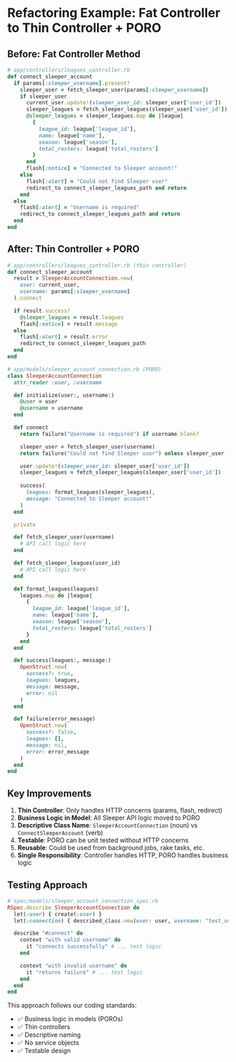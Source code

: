# Refactoring Example: Fat Controller to Thin Controller + PORO

## Before: Fat Controller Method

```ruby
# app/controllers/leagues_controller.rb
def connect_sleeper_account
  if params[:sleeper_username].present?
    sleeper_user = fetch_sleeper_user(params[:sleeper_username])
    if sleeper_user
      current_user.update!(sleeper_user_id: sleeper_user['user_id'])
      sleeper_leagues = fetch_sleeper_leagues(sleeper_user['user_id'])
      @sleeper_leagues = sleeper_leagues.map do |league|
        {
          league_id: league['league_id'],
          name: league['name'],
          season: league['season'],
          total_rosters: league['total_rosters']
        }
      end
      flash[:notice] = "Connected to Sleeper account!"
    else
      flash[:alert] = "Could not find Sleeper user"
      redirect_to connect_sleeper_leagues_path and return
    end
  else
    flash[:alert] = "Username is required"
    redirect_to connect_sleeper_leagues_path and return
  end
end
```

## After: Thin Controller + PORO

```ruby
# app/controllers/leagues_controller.rb (thin controller)
def connect_sleeper_account
  result = SleeperAccountConnection.new(
    user: current_user,
    username: params[:sleeper_username]
  ).connect

  if result.success?
    @sleeper_leagues = result.leagues
    flash[:notice] = result.message
  else
    flash[:alert] = result.error
    redirect_to connect_sleeper_leagues_path
  end
end
```

```ruby
# app/models/sleeper_account_connection.rb (PORO)
class SleeperAccountConnection
  attr_reader :user, :username

  def initialize(user:, username:)
    @user = user
    @username = username
  end

  def connect
    return failure("Username is required") if username.blank?

    sleeper_user = fetch_sleeper_user(username)
    return failure("Could not find Sleeper user") unless sleeper_user

    user.update!(sleeper_user_id: sleeper_user['user_id'])
    sleeper_leagues = fetch_sleeper_leagues(sleeper_user['user_id'])
    
    success(
      leagues: format_leagues(sleeper_leagues),
      message: "Connected to Sleeper account!"
    )
  end

  private

  def fetch_sleeper_user(username)
    # API call logic here
  end

  def fetch_sleeper_leagues(user_id)
    # API call logic here
  end

  def format_leagues(leagues)
    leagues.map do |league|
      {
        league_id: league['league_id'],
        name: league['name'],
        season: league['season'],
        total_rosters: league['total_rosters']
      }
    end
  end

  def success(leagues:, message:)
    OpenStruct.new(
      success?: true,
      leagues: leagues,
      message: message,
      error: nil
    )
  end

  def failure(error_message)
    OpenStruct.new(
      success?: false,
      leagues: [],
      message: nil,
      error: error_message
    )
  end
end
```

## Key Improvements

1. **Thin Controller**: Only handles HTTP concerns (params, flash, redirect)
2. **Business Logic in Model**: All Sleeper API logic moved to PORO
3. **Descriptive Class Name**: `SleeperAccountConnection` (noun) vs `ConnectSleeperAccount` (verb)
4. **Testable**: PORO can be unit tested without HTTP concerns
5. **Reusable**: Could be used from background jobs, rake tasks, etc.
6. **Single Responsibility**: Controller handles HTTP, PORO handles business logic

## Testing Approach

```ruby
# spec/models/sleeper_account_connection_spec.rb
RSpec.describe SleeperAccountConnection do
  let(:user) { create(:user) }
  let(:connection) { described_class.new(user: user, username: "test_user") }

  describe "#connect" do
    context "with valid username" do
      it "connects successfully" # ... test logic
    end

    context "with invalid username" do
      it "returns failure" # ... test logic
    end
  end
end
```

This approach follows our coding standards:
- ✅ Business logic in models (POROs)
- ✅ Thin controllers
- ✅ Descriptive naming
- ✅ No service objects
- ✅ Testable design 